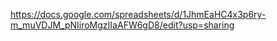 https://docs.google.com/spreadsheets/d/1JhmEaHC4x3p6ry-m_muVDJM_pNIiroMgzIIaAFW6gD8/edit?usp=sharing

